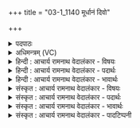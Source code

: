 +++
title = "03-1_1140 मूर्धानं दिवो"

+++
<details><summary>पदपाठः</summary>

मू꣣र्धा꣡न꣢म्। दि꣣वः꣢। अ꣣रति꣢म्। पृ꣣थिव्याः꣢। वै꣣श्वानर꣢म्। वै꣣श्व। नर꣢म्। ऋ꣣ते꣢। आ। जा꣣त꣢म्। अ꣣ग्नि꣢म्। क꣣वि꣢म्। सम्रा꣡ज꣢म्। स꣣म्। रा꣡ज꣢꣯म्। अ꣡ति꣢꣯थिम्। ज꣡ना꣢꣯नाम्। आ꣣स꣢न्। नः꣣। पा꣡त्र꣢꣯म्। ज꣣नयन्त। देवाः। ११४०।
</details>

<details><summary>अधिमन्त्रम् (VC)</summary>

- अग्निः
- भरद्वाजो बार्हस्पत्यः
- त्रिष्टुप्
- धैवतः
</details>

<details><summary>हिन्दी : आचार्य रामनाथ वेदालंकार - विषयः</summary>

प्रथम ऋचा पूर्वार्चिक में ६७ क्रमाङ्क पर परमात्मा के साक्षात्कार के विषय में व्याख्यात हो चुकी है। यहाँ भी वही विषय है।
</details>

<details><summary>हिन्दी : आचार्य रामनाथ वेदालंकार - पदार्थः</summary>

पदार्थान्वय -  (मूर्धानम्)मूर्धा के समान सर्वोपरि विराजमान(दिवः)सूर्य के और(पृथिव्याः)पृथिवी के(अरतिम्)स्वामी, (वैश्वानरम्)सबके नेता, (ऋते)यज्ञ में(आ जातम्)सर्वत्र प्रसिद्ध, (कविम्)वेदकाव्य के कवि, (सम्राजम्)ब्रह्माण्ड के राजराजेश्वर, (जनानाम्)मनुष्यों के(अतिथिम्)अतिथि के समान पूज्य, (नः)हमारे(पात्रम्)पालनकर्ता(अग्निम्)अग्रनायक परमेश्वर को(देवाः)विद्वान् उपासक जन(आसन्)मुख से प्रणव-जप आदि करके(जनयन्त)अन्तरात्मा में प्रकट करते हैं ॥१॥
</details>

<details><summary>हिन्दी : आचार्य रामनाथ वेदालंकार - भावार्थः</summary>

भावार्थ -  सबके वन्दनीय,सब शुभ गुण-कर्म-स्वभावों से युक्त,विश्व के सम्राट् परमात्मा को जानकर,उसकी स्तुति और उपासना करके मनुष्यों को अपनी और दूसरों की उन्नति सिद्ध करनी चाहिए ॥१॥
</details>

<details><summary>संस्कृत : आचार्य रामनाथ वेदालंकार - विषयः</summary>

तत्र प्रथमा ऋक् पूर्वार्चिके ६७ क्रमाङ्के परमात्मसाक्षात्कारविषये व्याख्याता। अत्र पुनरपि तमेव विषयमाह।
</details>

<details><summary>संस्कृत : आचार्य रामनाथ वेदालंकार - पदार्थः</summary>

पदार्थान्वय -  (मूर्धानम्)मूर्धवत् सर्वोपरि विराजमानम्, (दिवः)सूर्यस्य(पृथिव्याः)धरित्र्याश्च(अरतिम्)स्वामिनम्।[ऋच्छति गच्छति स्वामित्वेन यः तम्। ऋ गतौ धातोः औणादिकः अतिप्रत्ययः।] (वैश्वानरम्)विश्वेषां नेतारम्, (ऋते)यज्ञे(आ जातम्)सर्वत्र प्रसिद्धम्, (कविम्)वेदकाव्यस्य कर्तारम्, (सम्राजम्)ब्रह्माण्डस्य राजराजेश्वरम्, (जनानाम्)मनुष्याणाम्(अतिथिम्)अतिथिवत् पूज्यम्, (नः)अस्माकम्(पात्रम्)पातारम्(अग्निम्)अग्रनेतारं परमेश्वरम्(देवाः)विद्वांसः उपासका जनाः(आसन्)आस्ना मुखेन प्रणवजपविधिना(जनयन्त)जनयन्ति,अन्तरात्मनि प्रकटयन्ति।[आसन् आस्ना,तृतीयैकवचने ‘सुपां सुलुक्०’अ० ७।१।३९ इत्यनेन विभक्तेर्लुक्]॥१॥२
</details>

<details><summary>संस्कृत : आचार्य रामनाथ वेदालंकार - भावार्थः</summary>

भावार्थ -  विश्ववन्द्यं निखिलशुभगुणकर्मस्वभावं विश्वस्य सम्राजं परमात्मानं विदित्वा स्तुत्वा समुपास्य च मनुष्यैरात्मनः परेषां चोन्नतिः साधनीया ॥१॥
</details>

<details><summary>संस्कृत : आचार्य रामनाथ वेदालंकार - पादटिप्पनी</summary>

टिप्पनी -   १. ऋ० ६।७।१, य० ७।२४, ३३।८, सर्वत्र ‘मा॒सन्ना’ इति पाठः। साम० ६७। २. दयानन्दर्षिणा ऋग्यजुर्भाष्ययोर्मन्त्र एष परमात्मपक्षे विद्वत्पक्षे भौतिकाग्निपक्षे विद्युत्पक्षे च व्याख्यातः।
</details>